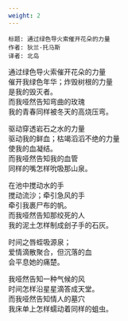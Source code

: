 ```yaml
---
weight: 2
---
```


```
标题: 通过绿色导火索催开花朵的力量
作者: 狄兰·托马斯
译者: 北岛
```

通过绿色导火索催开花朵的力量  
催开我绿色年华；炸毁树根的力量  
是我的毁灭者。  
而我哑然告知弯曲的玫瑰  
我的青春同样被冬天的高烧压弯。

驱动穿透岩石之水的力量  
驱动我的鲜血；枯竭滔滔不绝的力量  
使我的血凝结。  
而我哑然告知我的血管  
同样的嘴怎样吮吸那山泉。

在池中搅动水的手  
搅动流沙；牵引急风的手  
牵引我裹尸布的帆。  
而我哑然告知那绞死的人  
我的泥土怎样制成刽子手的石灰。

时间之唇蛭吸源泉；  
爱情滴散聚合，但沉落的血  
会平息她的痛楚。

我哑然告知一种气候的风  
时间怎样沿星星滴答成天堂。  
而我哑然告知情人的墓穴  
我床单上怎样蠕动着同样的蛆虫。